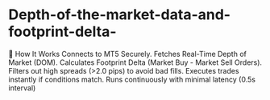 # Depth-of-the-market-data-and-footprint-delta-
🎯 How It Works
Connects to MT5 Securely.
Fetches Real-Time Depth of Market (DOM).
Calculates Footprint Delta (Market Buy - Market Sell Orders).
Filters out high spreads (>2.0 pips) to avoid bad fills.
Executes trades instantly if conditions match.
Runs continuously with minimal latency (0.5s interval)
